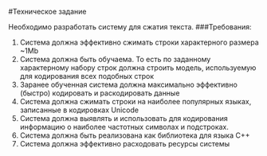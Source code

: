 #Техническое задание


Необходимо разработать систему для сжатия текста.
###Требования:
1. Система должна эффективно сжимать строки характерного размера ~1Mb
2. Система должна быть обучаема. То есть по заданному характерному набору строк должна строить модель, используемую для кодирования всех подобных строк
3.  Заранее обученная система должна максимально эффективно (быстро) кодировать и раскодировать данные
4. Система должна сжимать строки на наиболее популярных языках, записанные в кодировках Unicode
5. Система должна выявлять и использовать для кодирования информацию о наиболее частотных символах и подстроках.
6. Система должна быть реализована как библиотека для языка C++
7. Система должна эффективно расходовать ресурсы системы


